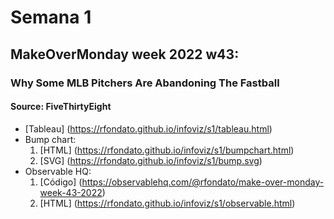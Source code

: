 # Semana 1

## MakeOverMonday week 2022 w43:
### Why Some MLB Pitchers Are Abandoning The Fastball
#### Source: FiveThirtyEight

* [Tableau] (https://rfondato.github.io/infoviz/s1/tableau.html)
* Bump chart:
  1. [HTML] (https://rfondato.github.io/infoviz/s1/bumpchart.html)
  2. [SVG] (https://rfondato.github.io/infoviz/s1/bump.svg)
* Observable HQ:
  1. [Código] (https://observablehq.com/@rfondato/make-over-monday-week-43-2022)
  2. [HTML] (https://rfondato.github.io/infoviz/s1/observable.html)
